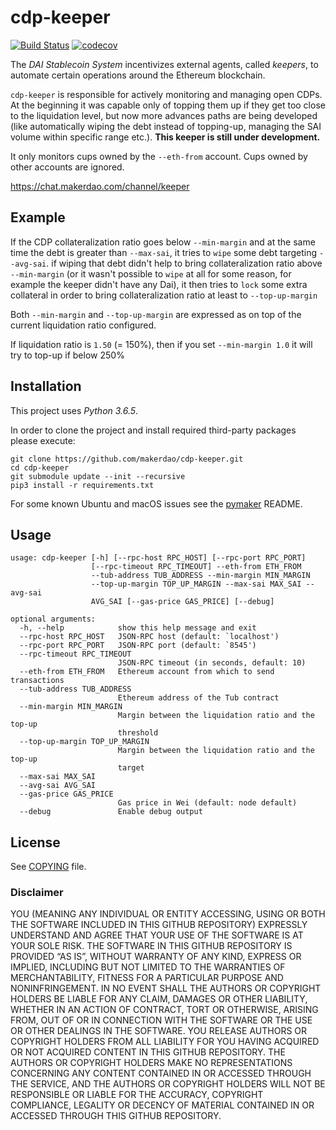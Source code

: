 # cdp-keeper

[![Build Status](https://travis-ci.org/makerdao/cdp-keeper.svg?branch=master)](https://travis-ci.org/makerdao/cdp-keeper)
[![codecov](https://codecov.io/gh/makerdao/cdp-keeper/branch/master/graph/badge.svg)](https://codecov.io/gh/makerdao/cdp-keeper)

The _DAI Stablecoin System_ incentivizes external agents, called _keepers_,
to automate certain operations around the Ethereum blockchain.

`cdp-keeper` is responsible for actively monitoring and managing open CDPs.
At the beginning it was capable only of topping them up if they get too close
to the liquidation level, but now more advances paths are being developed
(like automatically wiping the debt instead of topping-up, managing the SAI
volume within specific range etc.). **This keeper is still under development.**

It only monitors cups owned by the `--eth-from` account. Cups owned by other
accounts are ignored.

<https://chat.makerdao.com/channel/keeper>

## Example

If the CDP collateralization ratio goes below `--min-margin` and at the same time the debt is greater than `--max-sai`, it tries to `wipe` some debt targeting `--avg-sai`. if wiping that debt didn't help to bring collateralization ratio above `--min-margin` (or it wasn't possible to `wipe` at all for some reason, for example the keeper didn't have any Dai), it then tries to `lock` some extra collateral in order to bring collateralization ratio at least to `--top-up-margin`

Both `--min-margin` and `--top-up-margin` are expressed as on top of the current liquidation ratio configured.

If liquidation ratio is `1.50` (= 150%), then if you set `--min-margin 1.0` it will try to top-up if below 250%

## Installation

This project uses *Python 3.6.5*.

In order to clone the project and install required third-party packages please execute:
```
git clone https://github.com/makerdao/cdp-keeper.git
cd cdp-keeper
git submodule update --init --recursive
pip3 install -r requirements.txt
```

For some known Ubuntu and macOS issues see the [pymaker](https://github.com/makerdao/pymaker) README.

## Usage

```
usage: cdp-keeper [-h] [--rpc-host RPC_HOST] [--rpc-port RPC_PORT]
                  [--rpc-timeout RPC_TIMEOUT] --eth-from ETH_FROM
                  --tub-address TUB_ADDRESS --min-margin MIN_MARGIN
                  --top-up-margin TOP_UP_MARGIN --max-sai MAX_SAI --avg-sai
                  AVG_SAI [--gas-price GAS_PRICE] [--debug]

optional arguments:
  -h, --help            show this help message and exit
  --rpc-host RPC_HOST   JSON-RPC host (default: `localhost')
  --rpc-port RPC_PORT   JSON-RPC port (default: `8545')
  --rpc-timeout RPC_TIMEOUT
                        JSON-RPC timeout (in seconds, default: 10)
  --eth-from ETH_FROM   Ethereum account from which to send transactions
  --tub-address TUB_ADDRESS
                        Ethereum address of the Tub contract
  --min-margin MIN_MARGIN
                        Margin between the liquidation ratio and the top-up
                        threshold
  --top-up-margin TOP_UP_MARGIN
                        Margin between the liquidation ratio and the top-up
                        target
  --max-sai MAX_SAI
  --avg-sai AVG_SAI
  --gas-price GAS_PRICE
                        Gas price in Wei (default: node default)
  --debug               Enable debug output
```

## License

See [COPYING](https://github.com/makerdao/cdp-keeper/blob/master/COPYING) file.

### Disclaimer

YOU (MEANING ANY INDIVIDUAL OR ENTITY ACCESSING, USING OR BOTH THE SOFTWARE INCLUDED IN THIS GITHUB REPOSITORY) EXPRESSLY UNDERSTAND AND AGREE THAT YOUR USE OF THE SOFTWARE IS AT YOUR SOLE RISK.
THE SOFTWARE IN THIS GITHUB REPOSITORY IS PROVIDED “AS IS”, WITHOUT WARRANTY OF ANY KIND, EXPRESS OR IMPLIED, INCLUDING BUT NOT LIMITED TO THE WARRANTIES OF MERCHANTABILITY, FITNESS FOR A PARTICULAR PURPOSE AND NONINFRINGEMENT. IN NO EVENT SHALL THE AUTHORS OR COPYRIGHT HOLDERS BE LIABLE FOR ANY CLAIM, DAMAGES OR OTHER LIABILITY, WHETHER IN AN ACTION OF CONTRACT, TORT OR OTHERWISE, ARISING FROM, OUT OF OR IN CONNECTION WITH THE SOFTWARE OR THE USE OR OTHER DEALINGS IN THE SOFTWARE.
YOU RELEASE AUTHORS OR COPYRIGHT HOLDERS FROM ALL LIABILITY FOR YOU HAVING ACQUIRED OR NOT ACQUIRED CONTENT IN THIS GITHUB REPOSITORY. THE AUTHORS OR COPYRIGHT HOLDERS MAKE NO REPRESENTATIONS CONCERNING ANY CONTENT CONTAINED IN OR ACCESSED THROUGH THE SERVICE, AND THE AUTHORS OR COPYRIGHT HOLDERS WILL NOT BE RESPONSIBLE OR LIABLE FOR THE ACCURACY, COPYRIGHT COMPLIANCE, LEGALITY OR DECENCY OF MATERIAL CONTAINED IN OR ACCESSED THROUGH THIS GITHUB REPOSITORY. 
